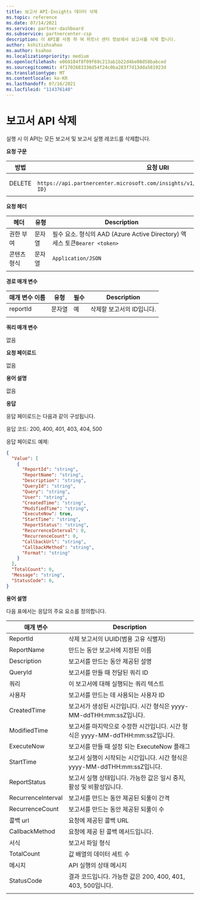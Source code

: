 ```yaml
---
title: 보고서 API-Insights 데이터 삭제
ms.topic: reference
ms.date: 07/14/2021
ms.service: partner-dashboard
ms.subservice: partnercenter-csp
description: 이 API를 사용 하 여 파트너 센터 정보에서 보고서를 삭제 합니다.
author: kshitishsahoo
ms.author: ksahoo
ms.localizationpriority: medium
ms.openlocfilehash: e060104f8f09f69c213ab1b22d4be08d58babced
ms.sourcegitcommit: 4f1702683336d54f24c0ba283f7d13dda581923d
ms.translationtype: MT
ms.contentlocale: ko-KR
ms.lasthandoff: 07/16/2021
ms.locfileid: "114376140"
---
```

# <a name="delete-report-api"></a>보고서 API 삭제

실행 시 이 API는 모든 보고서 및 보고서 실행 레코드를 삭제합니다.

**요청 구문**

|    방법    |    요청 URI    |
|    ----    |    ----    |
|    DELETE    |    ` https://api.partnercenter.microsoft.com/insights/v1/mpn/ScheduledReport/{Report ID}`    |
|        |        |

**요청 헤더**

|    헤더    |    유형    |    Description    |
|    ----    |    ----    |    ----    |
|    권한 부여    |    문자열    |    필수 요소. 형식의 AAD (Azure Active Directory) 액세스 토큰`Bearer <token>`    |
|    콘텐츠 형식    |    문자열    |    `Application/JSON`    |
|        |        |        |

**경로 매개 변수**

|    매개 변수 이름    |    유형    |    필수    |    Description    |
|    ----    |    ----    |    ----    |    ----    |
|    reportId     |    문자열    |    예    |    삭제할 보고서의 ID입니다.    |
|        |        |        |        |

**쿼리 매개 변수**

없음

**요청 페이로드**

없음

**용어 설명**

없음

**응답**

응답 페이로드는 다음과 같이 구성됩니다.

응답 코드: 200, 400, 401, 403, 404, 500

응답 페이로드 예제:

```json
{ 
  "Value": [ 
    { 
      "ReportId": "string", 
      "ReportName": "string", 
      "Description": "string", 
      "QueryId": "string", 
      "Query": "string", 
      "User": "string", 
      "CreatedTime": "string", 
      "ModifiedTime": "string", 
      "ExecuteNow": true, 
      "StartTime": "string", 
      "ReportStatus": "string", 
      "RecurrenceInterval": 0, 
      "RecurrenceCount": 0, 
      "CallbackUrl": "string",
      "CallbackMethod": "string",
      "Format": "string" 
    } 
  ], 
  "TotalCount": 0, 
  "Message": "string", 
  "StatusCode": 0, 
} 
```

**용어 설명**

다음 표에서는 응답의 주요 요소를 정의합니다.

|    매개 변수    |    Description    |
|    ----    |    ----    |
|    ReportId     |    삭제 보고서의 UUID(범용 고유 식별자)     |
|    ReportName     |    만드는 동안 보고서에 지정된 이름     |
|    Description     |    보고서를 만드는 동안 제공된 설명     |
|    QueryId     |    보고서를 만들 때 전달된 쿼리 ID     |
|    쿼리     |    이 보고서에 대해 실행되는 쿼리 텍스트     |
|    사용자     |    보고서를 만드는 데 사용되는 사용자 ID     |
|    CreatedTime     |    보고서가 생성된 시간입니다. 시간 형식은 yyyy-MM-ddTHH:mm:ssZ입니다.     |
|    ModifiedTime     |    보고서를 마지막으로 수정한 시간입니다. 시간 형식은 yyyy-MM-ddTHH:mm:ssZ입니다.     |
|    ExecuteNow     |    보고서를 만들 때 설정 되는 ExecuteNow 플래그     |
|    StartTime     |    보고서 실행이 시작되는 시간입니다. 시간 형식은 yyyy-MM-ddTHH:mm:ssZ입니다.     |
|    ReportStatus     |    보고서 실행 상태입니다. 가능한 값은 일시 중지, 활성 및 비활성입니다.     |
|    RecurrenceInterval     |    보고서를 만드는 동안 제공된 되풀이 간격     |
|    RecurrenceCount     |    보고서를 만드는 동안 제공된 되풀이 수     |
|    콜백 url     |    요청에 제공된 콜백 URL     |
|    CallbackMethod    |    요청에 제공 된 콜백 메서드입니다.    |
|    서식     |    보고서 파일 형식     |
|    TotalCount     |    값 배열의 데이터 세트 수     |
|    메시지     |    API 실행의 상태 메시지     |
|    StatusCode     |    결과 코드입니다. 가능한 값은 200, 400, 401, 403, 500입니다.     |
|        |        |
